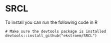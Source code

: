 # SRCL

To install you can run the following code in R

```{r}
# Make sure the devtools package is installed
devtools::install_github("ekstroem/SRCL")
```